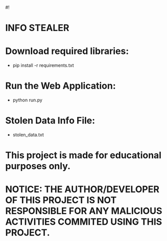 #! [](Screenshot_2024_0610_111050.png)
# INFO STEALER

# Download required libraries:
* pip install -r requirements.txt

# Run the Web Application:
* python run.py

# Stolen Data Info File:
* stolen_data.txt

# This project is made for educational purposes only.
# NOTICE: THE AUTHOR/DEVELOPER OF THIS PROJECT IS NOT RESPONSIBLE FOR ANY MALICIOUS ACTIVITIES COMMITED USING THIS PROJECT.

